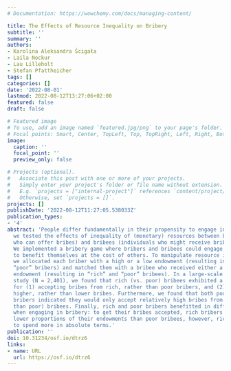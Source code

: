 ```yaml
---
# Documentation: https://wowchemy.com/docs/managing-content/

title: The Effects of Resource Inequality on Bribery
subtitle: ''
summary: ''
authors:
- Karolina Aleksandra Ścigała
- Laila Nockur
- Lau Lilleholt
- Stefan Pfattheicher
tags: []
categories: []
date: '2022-08-01'
lastmod: 2022-08-12T13:27:06+02:00
featured: false
draft: false

# Featured image
# To use, add an image named `featured.jpg/png` to your page's folder.
# Focal points: Smart, Center, TopLeft, Top, TopRight, Left, Right, BottomLeft, Bottom, BottomRight.
image:
  caption: ''
  focal_point: ''
  preview_only: false

# Projects (optional).
#   Associate this post with one or more of your projects.
#   Simply enter your project's folder or file name without extension.
#   E.g. `projects = ["internal-project"]` references `content/project/deep-learning/index.md`.
#   Otherwise, set `projects = []`.
projects: []
publishDate: '2022-08-12T11:27:05.538033Z'
publication_types:
- '4'
abstract: 'People differ fundamentally in their propensity to engage in bribery. Herein,
  we tested the effects of inequality of (monetary) resources between bribers (individuals
  who can offer bribes) and bribees (individuals who might receive bribes) on bribery.
  We implemented a bribery game where bribers and bribees could engage in bribery
  to benefit themselves at the cost of others. To manipulate resource inequality,
  we allocated each briber with a high or a low endowment (resulting in “rich” and
  “poor” bribers) and matched them with a bribee who received either a high or a low
  endowment (resulting in “rich” and “poor” bribees). In a large-scale pre-registered
  study (N = 2,401), we found that rich (vs. poor) bribees exhibited a stronger preference
  for (1) accepting bribes from rich, rather than poor bribers, and (2) accepting
  higher, rather than lower bribes. Furthermore, we found that both poor and rich
  bribers indicated they would only accept relatively high bribes from rich (rather
  than poor) bribees. Finally, rich and poor bribers benefitted in different ways
  when engaging in bribery: to get their bribes accepted, rich bribers had to spend
  lower proportions of their endowments than poor bribees, however, rich bribers had
  to spend more in absolute terms.'
publication: ''
doi: 10.31234/osf.io/dtrz6
links:
- name: URL
  url: https://osf.io/dtrz6
---
```

